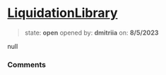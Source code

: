 # [LiquidationLibrary](https://github.com/cantinasec/review-badgerdao/pull/6)

> state: **open** opened by: **dmitriia** on: **8/5/2023**

null

### Comments

